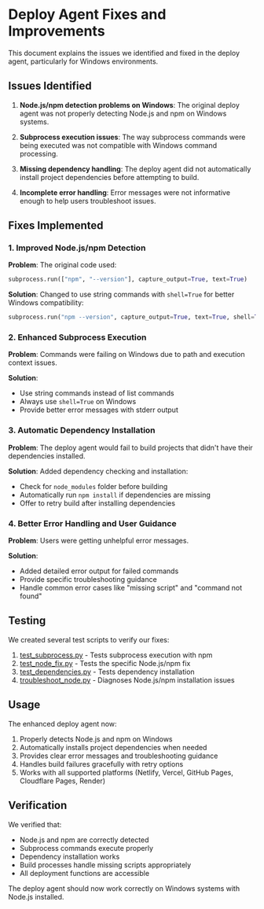 # Deploy Agent Fixes and Improvements

This document explains the issues we identified and fixed in the deploy agent, particularly for Windows environments.

## Issues Identified

1. **Node.js/npm detection problems on Windows**: The original deploy agent was not properly detecting Node.js and npm on Windows systems.

2. **Subprocess execution issues**: The way subprocess commands were being executed was not compatible with Windows command processing.

3. **Missing dependency handling**: The deploy agent did not automatically install project dependencies before attempting to build.

4. **Incomplete error handling**: Error messages were not informative enough to help users troubleshoot issues.

## Fixes Implemented

### 1. Improved Node.js/npm Detection

**Problem**: The original code used:
```python
subprocess.run(["npm", "--version"], capture_output=True, text=True)
```

**Solution**: Changed to use string commands with `shell=True` for better Windows compatibility:
```python
subprocess.run("npm --version", capture_output=True, text=True, shell=True)
```

### 2. Enhanced Subprocess Execution

**Problem**: Commands were failing on Windows due to path and execution context issues.

**Solution**: 
- Use string commands instead of list commands
- Always use `shell=True` on Windows
- Provide better error messages with stderr output

### 3. Automatic Dependency Installation

**Problem**: The deploy agent would fail to build projects that didn't have their dependencies installed.

**Solution**: Added dependency checking and installation:
- Check for `node_modules` folder before building
- Automatically run `npm install` if dependencies are missing
- Offer to retry build after installing dependencies

### 4. Better Error Handling and User Guidance

**Problem**: Users were getting unhelpful error messages.

**Solution**:
- Added detailed error output for failed commands
- Provide specific troubleshooting guidance
- Handle common error cases like "missing script" and "command not found"

## Testing

We created several test scripts to verify our fixes:

1. [test_subprocess.py](file:///D:/programs/Python/Ollama/test_subprocess.py) - Tests subprocess execution with npm
2. [test_node_fix.py](file:///D:/programs/Python/Ollama/test_node_fix.py) - Tests the specific Node.js/npm fix
3. [test_dependencies.py](file:///D:/programs/Python/Ollama/test_dependencies.py) - Tests dependency installation
4. [troubleshoot_node.py](file:///D:/programs/Python/Ollama/troubleshoot_node.py) - Diagnoses Node.js/npm installation issues

## Usage

The enhanced deploy agent now:

1. Properly detects Node.js and npm on Windows
2. Automatically installs project dependencies when needed
3. Provides clear error messages and troubleshooting guidance
4. Handles build failures gracefully with retry options
5. Works with all supported platforms (Netlify, Vercel, GitHub Pages, Cloudflare Pages, Render)

## Verification

We verified that:

- Node.js and npm are correctly detected
- Subprocess commands execute properly
- Dependency installation works
- Build processes handle missing scripts appropriately
- All deployment functions are accessible

The deploy agent should now work correctly on Windows systems with Node.js installed.